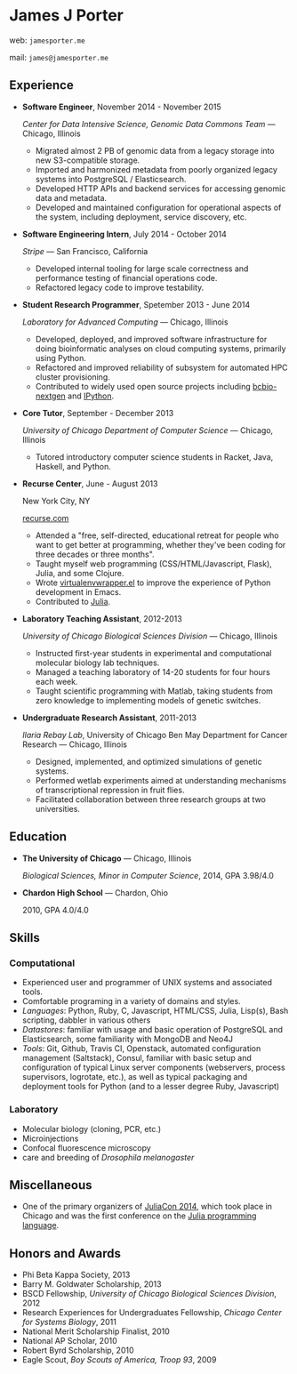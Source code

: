 # James J Porter

web: `jamesporter.me`

mail: `james@jamesporter.me`

## Experience

- **Software Engineer**, November 2014 - November 2015

    *Center for Data Intensive Science, Genomic Data Commons Team* — Chicago, Illinois

    - Migrated almost 2 PB of genomic data from a legacy storage into
      new S3-compatible storage.
    - Imported and harmonized metadata from poorly organized legacy
      systems into PostgreSQL / Elasticsearch.
    - Developed HTTP APIs and backend services for accessing genomic
      data and metadata.
    - Developed and maintained configuration for operational aspects
      of the system, including deployment, service discovery, etc.

- **Software Engineering Intern**, July 2014 - October 2014

    *Stripe* — San Francisco, California

    - Developed internal tooling for large scale correctness and
      performance testing of financial operations code.
    - Refactored legacy code to improve testability.

- **Student Research Programmer**, Spetember 2013 - June 2014

    *Laboratory for Advanced Computing* — Chicago, Illinois

    - Developed, deployed, and improved software infrastructure for
      doing bioinformatic analyses on cloud computing systems,
      primarily using Python.
    - Refactored and improved reliability of subsystem
      for automated HPC cluster provisioning.
    - Contributed to widely used open source projects including
      [bcbio-nextgen](https://github.com/chapmanb/bcbio-nextgen/) and
      [IPython](https://github.com/ipython/ipython).

- **Core Tutor**, September - December 2013

    *University of Chicago Department of Computer Science* — Chicago, Illinois

    - Tutored introductory computer science students in Racket, Java,
      Haskell, and Python.

- **Recurse Center**, June - August 2013

    New York City, NY

    [recurse.com](https://www.recurse.com)

    - Attended a "free, self-directed, educational retreat for people who want
      to get better at programming, whether they've been coding for
      three decades or three months".
    - Taught myself web programming (CSS/HTML/Javascript, Flask),
      Julia, and some Clojure.
    - Wrote
      [virtualenvwrapper.el](https://github.com/porterjamesj/virtualenvwrapper.el)
      to improve the experience of Python development in Emacs.
    - Contributed to
      [Julia](https://github.com/JuliaLang/julia/commits?author=porterjamesj).
- **Laboratory Teaching Assistant**, 2012-2013

    *University of Chicago Biological Sciences Division* — Chicago, Illinois

    - Instructed first-year students in experimental and computational
      molecular biology lab techniques.
    - Managed a teaching laboratory of 14-20 students for four hours each week.
    - Taught scientific programming with Matlab, taking students from
      zero knowledge to implementing models of genetic switches.

- **Undergraduate Research Assistant**, 2011-2013

    *Ilaria Rebay Lab*, University of Chicago Ben May Department for
     Cancer Research — Chicago, Illinois

    - Designed, implemented, and optimized simulations of genetic systems.
    - Performed wetlab experiments aimed at understanding mechanisms of
      transcriptional repression in fruit flies.
    - Facilitated collaboration between three research groups at two universities.

## Education

- **The University of Chicago** — Chicago, Illinois

    *Biological Sciences, Minor in Computer Science*, 2014, GPA 3.98/4.0

- **Chardon High School** — Chardon, Ohio

    2010, GPA 4.0/4.0

## Skills

### Computational

- Experienced user and programmer of UNIX systems and associated
  tools.
- Comfortable programing in a variety of domains and styles.
- *Languages*: Python, Ruby, C, Javascript, HTML/CSS, Julia,
  Lisp(s), Bash scripting, dabbler in various others
- *Datastores*: familiar with usage and basic operation of PostgreSQL and Elasticsearch, some familiarity with MongoDB and Neo4J
- *Tools*: Git, Github, Travis CI, Openstack, automated configuration
  management (Saltstack), Consul, familiar with basic setup and
  configuration of typical Linux server components (webservers,
  process supervisors, logrotate, etc.), as well as typical packaging
  and deployment tools for Python (and to a lesser degree Ruby,
  Javascript)

### Laboratory

- Molecular biology (cloning, PCR, etc.)
- Microinjections
- Confocal fluorescence microscopy
- care and breeding of *Drosophila melanogaster*

## Miscellaneous

- One of the primary organizers of
  [JuliaCon 2014](http://juliacon.org/2014), which took place in
  Chicago and was the first conference on the
  [Julia programming language](http://julialang.org/).

## Honors and Awards

- Phi Beta Kappa Society, 2013
- Barry M. Goldwater Scholarship, 2013
- BSCD Fellowship, *University of Chicago Biological Sciences Division*, 2012
- Research Experiences for Undergraduates Fellowship, *Chicago Center for Systems Biology*, 2011
- National Merit Scholarship Finalist, 2010
- National AP Scholar, 2010
- Robert Byrd Scholarship, 2010
- Eagle Scout, *Boy Scouts of America, Troop 93*, 2009
